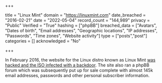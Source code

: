+++

title = "Linux Mint"
domain = "https://linuxmint.com"
date_breached = "2016-02-21"
date = "2022-05-04"
record_count = "144,989"
privacy = "Public"
Verified = "True"
hashing = ["phpBB"]
breached_data = ["Avatars", "Dates of birth", "Email addresses", "Geographic locations", "IP addresses", "Passwords", "Time zones", "Website activity"]
type = ["posts","post"]
categories = []
acknowledged = "No"


+++


In February 2016, the website for the Linux distro known as Linux Mint <a href="http://thehackernews.com/2016/02/linux-mint-hack.html" target="_blank" rel="noopener">was hacked and the ISO infected with a backdoor</a>. The site also ran a phpBB forum which was subsequently put up for sale complete with almost 145k email addresses, passwords and other personal subscriber information.

